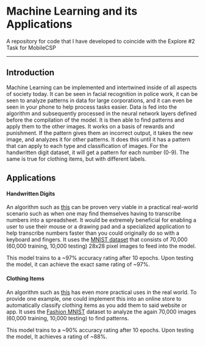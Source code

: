 # Machine Learning and its Applications
A repository for code that I have developed to coincide with the Explore #2 Task for MobileCSP

---
## Introduction
Machine Learning can be implemented and intertwined inside of all aspects of society today. It can be seen in facial recognition in police work, it can be seen to analyze patterns in data for large corporations, and it can even be seen in your phone to help process tasks easier. Data is fed into the algorithm and subsequently processed in the neural network layers defined before the compilation of the model. It is then able to find patterns and apply them to the other images. It works on a basis of rewards and punishment. If the pattern gives them an incorrect output, it takes the new image, and analyzes it for other patterns. It does this until it has a pattern that can apply to each type and classification of images. For the handwritten digit dataset, it will get a pattern for each number (0-9). The same is true for clothing items, but with different labels.

## Applications
#### Handwritten Digits
An algorithm such as [this](https://github.com/AEJester/Explore-MachineLearning/digit_recognizer.py) can be proven very viable in a practical real-world scenario such as when one may find themselves having to transcribe numbers into a spreadsheet. It would be extremely beneficial for enabling a user to use their mouse or a drawing pad and a specialized application to help transcribe numbers faster than you could originally do so with a keyboard and fingers. It uses the [MNIST dataset](http://yann.lecun.com/exdb/mnist/) that consists of 70,000 (60,000 training, 10,000 testing)  28x28 pixel images to feed into the model.

This model trains to a ~97% accuracy rating after 10 epochs. Upon testing the model, it can achieve the exact same rating of ~97%.

#### Clothing Items
An algorithm such as [this](https://github.com/AEJester/Explore-MachineLearning/clothing_recognizer.py) has even more practical uses in the real world. To provide one example, one could implement this into an online store to automatically classify clothing items as you add them to said website or app. It uses the [Fashion MNIST](https://github.com/zalandoresearch/fashion-mnist) dataset to analyze the  again 70,000 images (60,000 training, 10,000 testing) to find patterns. 

This model trains to a ~90% accuracy rating after 10 epochs. Upon testing the model, It achieves a rating of ~88%.
